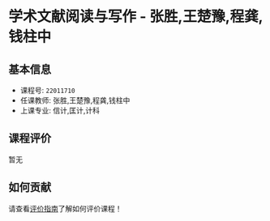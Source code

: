 # 学术文献阅读与写作 - 张胜,王楚豫,程龚,钱柱中

## 基本信息

- 课程号: `22011710`
- 任课教师: 张胜,王楚豫,程龚,钱柱中
- 上课专业: 信计,匡计,计科

## 课程评价

暂无

## 如何贡献

请查看[评价指南](../how-to-comment.md)了解如何评价课程！

